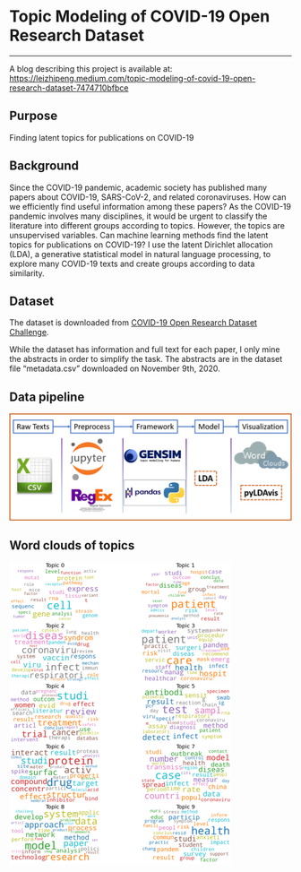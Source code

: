 # Topic Modeling of COVID-19 Open Research Dataset

***
A blog describing this project is available at: 
https://leizhipeng.medium.com/topic-modeling-of-covid-19-open-research-dataset-7474710bfbce


## Purpose
Finding latent topics for publications on COVID-19 

## Background
Since the COVID-19 pandemic, academic society has published many papers about COVID-19, SARS-CoV-2, and related coronaviruses. 
How can we efficiently find useful information among these papers? 
As the COVID-19 pandemic involves many disciplines, it would be urgent to classify the literature into different groups according to topics. However, the topics are unsupervised variables. 
Can machine learning methods find the latent topics for publications on COVID-19?
I use the latent Dirichlet allocation (LDA), a generative statistical model in natural language processing, to explore many COVID-19 texts and create groups according to data similarity.

## Dataset 
The dataset is downloaded from [COVID-19 Open Research Dataset Challenge](https://www.kaggle.com/allen-institute-for-ai/CORD-19-research-challenge).

While the dataset has information and full text for each paper, I only mine the abstracts in order to simplify the task. The abstracts are in the dataset file “metadata.csv” downloaded on November 9th, 2020.

## Data pipeline
![alt text](https://github.com/leizhipeng/covid19_textmining/blob/main/pipeline.png?raw=true)

## Word clouds of topics
![alt text](https://github.com/leizhipeng/covid19_textmining/blob/main/wordclouds.png?raw=true)

 



